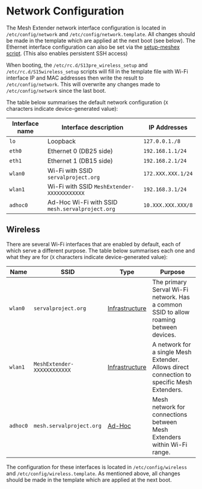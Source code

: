 # Network Configuration
The Mesh Extender network interface configuration is located in `/etc/config/network` and `/etc/config/network.template`. All changes should be made in the template which are applied at the next boot (see below). The Ethernet interface configuration can also be set via the [setup-meshex script](https://github.com/servalproject/serval-mesh-observer-packet-capture/blob/master/scripts/setup-meshex.sh). (This also enables persistent SSH access)

When booting, the `/etc/rc.d/S13pre_wireless_setup` and `/etc/rc.d/S15wireless_setup` scripts will fill in the template file with Wi-Fi interface IP and MAC addresses then write the result to `/etc/config/network`. This will overwrite any changes made to `/etc/config/network` since the last boot.

The table below summarises the default network configuration (`X` characters indicate device-generated value):

| Interface name   | Interface description                           | IP Addresses       |
| ---------------- | ----------------------------------------------- | ------------------ |
| `lo`             | Loopback                                        | `127.0.0.1./8`     |
| `eth0`           | Ethernet 0 (DB25 side)                          | `192.168.1.1/24`   |
| `eth1`           | Ethernet 1 (DB15 side)                          | `192.168.2.1/24`   |
| `wlan0`          | Wi-Fi with SSID `servalproject.org`             | `172.XXX.XXX.1/24` |
| `wlan1`          | Wi-Fi with SSID `MeshExtender-XXXXXXXXXXXX`     | `192.168.3.1/24`   |
| `adhoc0`         | Ad-Hoc Wi-Fi with SSID `mesh.servalproject.org` | `10.XXX.XXX.XXX/8` |

## Wireless
There are several Wi-Fi interfaces that are enabled by default, each of which serve a different purpose. The table below summarises each one and what they are for (`X` characters indicate device-generated value):

| Name           | SSID                        | Type                                                                        | Purpose                                                                                            |
| -------------- | --------------------------- | --------------------------------------------------------------------------- | -------------------------------------------------------------------------------------------------- |
| `wlan0`        | `servalproject.org`         | [Infrastructure](https://en.wikipedia.org/wiki/Wireless_LAN#Infrastructure) | The primary Serval Wi-Fi network. Has a common SSID to allow roaming between devices.              |
| `wlan1`        | `MeshExtender-XXXXXXXXXXXX` | [Infrastructure](https://en.wikipedia.org/wiki/Wireless_LAN#Infrastructure) | A network for a single Mesh Extender. Allows direct connection to specific Mesh Extenders.         |
| `adhoc0`       | `mesh.servalproject.org`    | [Ad-Hoc](https://en.wikipedia.org/wiki/Wireless_LAN#Peer-to-peer)           | Mesh network for connections between Mesh Extenders within Wi-Fi range.                            |

The configuration for these interfaces is located in `/etc/config/wireless` and `/etc/config/wireless.template`. As mentioned above, all changes should be made in the template which are applied at the next boot.
